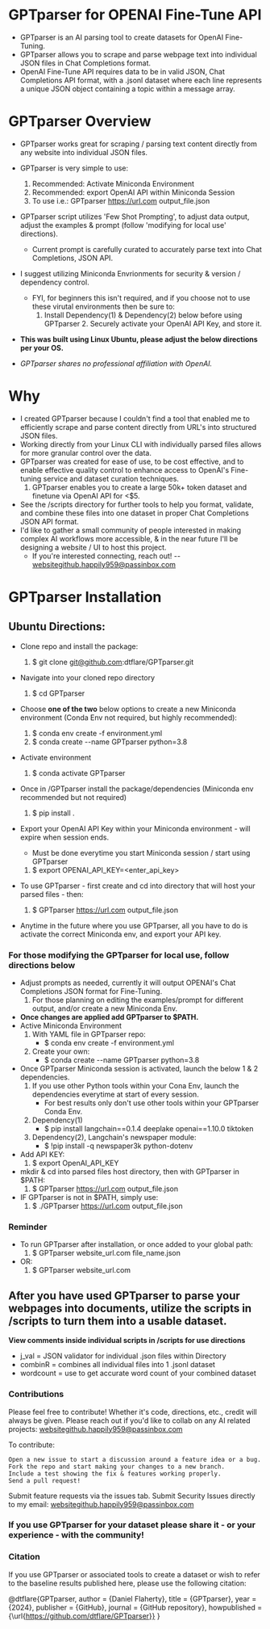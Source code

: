 # GPTparser for OPENAI Fine-Tune API #
- GPTparser is an AI parsing tool to create datasets for OpenAI Fine-Tuning.
- GPTparser allows you to scrape and parse webpage text into individual JSON files in Chat Completions format.
- OpenAI Fine-Tune API requires data to be in valid JSON, Chat Completions API format, with a .jsonl dataset where each line represents a unique JSON object containing a topic within a message array.

# GPTparser Overview #
- GPTparser works great for scraping / parsing text content directly from any website into individual JSON files.
- GPTparser is very simple to use:
	1. Recommended: Activate Miniconda Environment
	2. Recommended: export OpenAI API within Miniconda Session
	3. To use i.e.: GPTparser https://url.com output_file.json
- GPTparser script utilizes 'Few Shot Prompting', to adjust data output, adjust the examples & prompt (follow 'modifying for local use' directions).
	- Current prompt is carefully curated to accurately parse text into Chat Completions, JSON API.
 - I suggest utilizing Miniconda Envrionments for security & version / dependency control.
 	- FYI, for beginners this isn't required, and if you choose not to use these virutal environments then be sure to:
  		1. Install Dependency(1) & Dependency(2) below before using GPTparser
    		2. Securely activate your OpenAI API Key, and store it.



- **This was built using Linux Ubuntu, please adjust the below directions per your OS.**
- *GPTparser shares no professional affiliation with OpenAI.*

# Why #
- I created GPTparser because I couldn't find a tool that enabled me to efficiently scrape and parse content directly from URL's into structured JSON files.
- Working directly from your Linux CLI with individually parsed files allows for more granular control over the data.
- GPTparser was created for ease of use, to be cost effective, and to enable effective quality control to enhance access to OpenAI's Fine-tuning service and dataset curation techniques.
	1. GPTparser enables you to create a large 50k+ token dataset and finetune via OpenAI API for <$5.
- See the /scripts directory for further tools to help you format, validate, and combine these files into one dataset in proper Chat Completions JSON API format.
- I'd like to gather a small community of people interested in making complex AI workflows more accessible, & in the near future I'll be designing a website / UI to host this project.
	- If you're interested connecting, reach out! -- websitegithub.happily959@passinbox.com

# GPTparser Installation #
## Ubuntu Directions: ## 

- Clone repo and install the package:
	1. $ git clone git@github.com:dtflare/GPTparser.git
- Navigate into your cloned repo directory
  	1. $ cd GPTparser
- Choose **one of the two** below options to create a new Miniconda environment (Conda Env not required, but highly recommended):
  	1. $ conda env create -f environment.yml
  	2. $ conda create --name GPTparser python=3.8
- Activate environment
  	1. $ conda activate GPTparser
- Once in /GPTparser install the package/dependencies (Miniconda env recommended but not required)
	1. $ pip install .
- Export your OpenAI API Key within your Miniconda environment - will expire when session ends.
	- Must be done everytime you start Miniconda session / start using GPTparser
	1. $ export OPENAI_API_KEY=<enter_api_key>
- To use GPTparser - first create and cd into directory that will host your parsed files - then:
	1. $ GPTparser https://url.com output_file.json

- Anytime in the future where you use GPTparser, all you have to do is activate the correct Miniconda env, and export your API key.



### For those modifying the GPTparser for local use, follow directions below ###
- Adjust prompts as needed, currently it will output OPENAI's Chat Completions JSON format for Fine-Tuning.
	1. For those planning on editing the examples/prompt for different output, and/or create a new Miniconda Env.
- **Once changes are applied add GPTparser to $PATH.**
- Active Miniconda Environment
  	1. With YAML file in GPTparser repo:
  		- $ conda env create -f environment.yml
  	2. Create your own:
		- $ conda create --name GPTparser python=3.8
- Once GPTparser Miniconda session is activated, launch the below 1 & 2 dependencies.
  	1. If you use other Python tools within your Cona Env, launch the dependencies everytime at start of every session.
  	   	- For best results only don't use other tools within your GPTparser Conda Env.
	3. Dependency(1)
		- $ pip install langchain==0.1.4 deeplake openai==1.10.0 tiktoken
	4. Dependency(2), Langchain's newspaper module:
		- $ !pip install -q newspaper3k python-dotenv
- Add API KEY:
	1. $ export OpenAI_API_KEY
- mkdir & cd into parsed files host directory, then with GPTparser in $PATH:
	1. $ GPTparser https://url.com output_file.json
- IF GPTparser is not in $PATH, simply use:
	1. $ ./GPTparser https://url.com output_file.json


 
### Reminder ###
- To run GPTparser after installation, or once added to your global path:
	1. $ GPTparser website_url.com file_name.json
- OR:
	1. $ GPTparser website_url.com


## After you have used GPTparser to parse your webpages into documents, utilize the scripts in /scripts to turn them into a usable dataset. ##
**View comments inside individual scripts in /scripts for use directions**
- j_val = JSON validator for individual .json files within Directory
- combinR = combines all individual files into 1 .jsonl dataset
- wordcount = use to get accurate word count of your combined dataset

### Contributions ###
Please feel free to contribute! Whether it's code, directions, etc., credit will always be given.
Please reach out if you'd like to collab on any AI related projects: websitegithub.happily959@passinbox.com

To contribute:

    Open a new issue to start a discussion around a feature idea or a bug.
    Fork the repo and start making your changes to a new branch.
    Include a test showing the fix & features working properly.
    Send a pull request!
    

Submit feature requests via the issues tab.
Submit Security Issues directly to my email: websitegithub.happily959@passinbox.com

### If you use GPTparser for your dataset please share it - or your experience - with the community! ###

### Citation ###
If you use GPTparser or associated tools to create a dataset or wish to refer to the baseline results published here, please use the following citation:

@dtflare{GPTparser,
author = {Daniel Flaherty},
title = {GPTparser},
year = {2024},
publisher = {GitHub},
journal = {GitHub repository},
howpublished = {\url{https://github.com/dtflare/GPTparser}}
}
